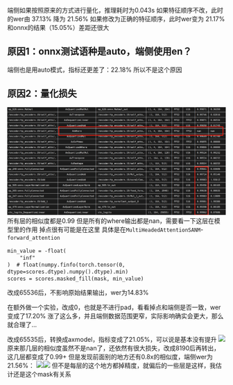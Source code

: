端侧如果按照原来的方式进行量化，推理耗时为0.043s
如果特征顺序不改，此时的wer由 37.13% 降为 21.56%
如果修改为正确的特征顺序，此时wer变为 21.17%
和onnx的结果（15.05%）差距还很大

## 原因1：onnx测试语种是auto，端侧使用en？
端侧也是用auto模式，指标还更差了：22.18%
所以不是这个原因


## 原因2：量化损失
![](../../file/Pasted%20image%2020250826180828.png)
所有层的相似度都是0.99 但是所有的where输出都是nan，需要看一下这层在模型里的作用
掉点很有可能是在这里
具体是在`MultiHeadedAttentionSANM`-`forward_attention`
```
min_value = -float(  
    "inf"  
)  # float(numpy.finfo(torch.tensor(0, dtype=scores.dtype).numpy().dtype).min)  
scores = scores.masked_fill(mask, min_value)
```
改成65536后，不影响原始结果输出，wer为14.83%

在额外做一个实验，改成0，也就是不进行pad，看看掉点和端侧是否一致，wer变成了17.20%
涨了这么多，并且端侧数据范围更窄，实际影响确实会更大，那么就合理了...

改成65535后，转换成axmodel，指标变成了21.05%，可以说是基本没有提升
![](Pasted%20image%2020250827094401.png)
原来那几层的相似度虽然不是nan了，还依然有很大损失，改成8190后再转出，这几层都变成了0.99+
但是发现前面别的地方还有0.8x的相似度，端侧wer为21.56%：
![](Pasted%20image%2020250827101126.png)![](Pasted%20image%2020250827101143.png)
但不是每层的这个地方都掉精度，就偏后的一些层是这样，我估计还是这个mask有关系